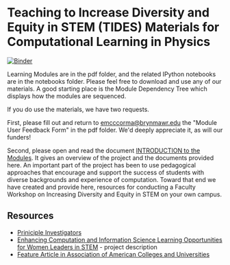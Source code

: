 # Teaching to Increase Diversity and Equity in STEM (TIDES) Materials for Computational Learning in Physics

[![Binder](http://mybinder.org/badge.svg)](http://mybinder.org/repo/BrynMawrCollege/TIDES)

Learning Modules are in the pdf folder, and the related IPython notebooks are in the notebooks folder. Please feel free to download and use any of our materials. A good starting place is the Module Dependency Tree which displays how the modules are sequenced. 

If you do use the materials, we have two requests. 

First, please fill out and return to emcccorma@brynmawr.edu the "Module User Feedback Form" in the pdf folder. We'd deeply appreciate it, as will our funders!

Second, please open and read the document [INTRODUCTION to the Modules](https://github.com/BrynMawrCollege/TIDES/raw/master/pdf/INTRODUCTION_to_the_Modules.pdf). It gives an overview of the project and the documents provided here. An important part of the project has been to use pedagogical approaches that encourage and support the success of students with diverse backgrounds and experience of computation.  Toward that end we have created and provide here, resources for conducting a Faculty Workshop on Increasing Diversity and Equity in STEM on your own campus.

## Resources

* [Priniciple Investigators](http://blendedlearning.blogs.brynmawr.edu/category/tides-team/)
* [Enhancing Computation and Information Science Learning Opportunities for Women Leaders in STEM](http://blendedlearning.blogs.brynmawr.edu/tides/) - project description
* [Feature Article in Association of American Colleges and Universities](https://www.aacu.org/diversitydemocracy/2015/spring/mack)
